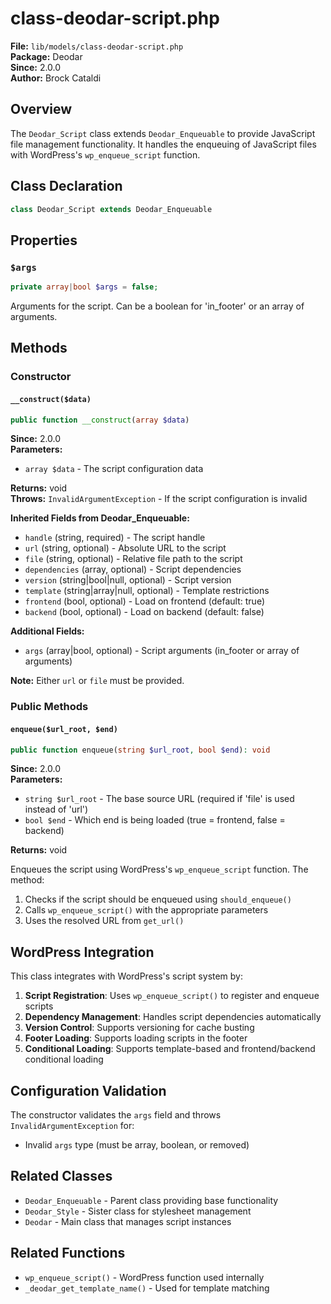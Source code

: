 # class-deodar-script.php

**File:** `lib/models/class-deodar-script.php`  
**Package:** Deodar  
**Since:** 2.0.0  
**Author:** Brock Cataldi  

## Overview

The `Deodar_Script` class extends `Deodar_Enqueuable` to provide JavaScript file management functionality. It handles the enqueuing of JavaScript files with WordPress's `wp_enqueue_script` function.

## Class Declaration

```php
class Deodar_Script extends Deodar_Enqueuable
```

## Properties

### `$args`
```php
private array|bool $args = false;
```
Arguments for the script. Can be a boolean for 'in_footer' or an array of arguments.

## Methods

### Constructor

#### `__construct($data)`
```php
public function __construct(array $data)
```
**Since:** 2.0.0  
**Parameters:**
- `array $data` - The script configuration data

**Returns:** void  
**Throws:** `InvalidArgumentException` - If the script configuration is invalid

**Inherited Fields from Deodar_Enqueuable:**
- `handle` (string, required) - The script handle
- `url` (string, optional) - Absolute URL to the script
- `file` (string, optional) - Relative file path to the script
- `dependencies` (array, optional) - Script dependencies
- `version` (string|bool|null, optional) - Script version
- `template` (string|array|null, optional) - Template restrictions
- `frontend` (bool, optional) - Load on frontend (default: true)
- `backend` (bool, optional) - Load on backend (default: false)

**Additional Fields:**
- `args` (array|bool, optional) - Script arguments (in_footer or array of arguments)

**Note:** Either `url` or `file` must be provided.

### Public Methods

#### `enqueue($url_root, $end)`
```php
public function enqueue(string $url_root, bool $end): void
```
**Since:** 2.0.0  
**Parameters:**
- `string $url_root` - The base source URL (required if 'file' is used instead of 'url')
- `bool $end` - Which end is being loaded (true = frontend, false = backend)

**Returns:** void  

Enqueues the script using WordPress's `wp_enqueue_script` function. The method:
1. Checks if the script should be enqueued using `should_enqueue()`
2. Calls `wp_enqueue_script()` with the appropriate parameters
3. Uses the resolved URL from `get_url()`

## WordPress Integration

This class integrates with WordPress's script system by:

1. **Script Registration**: Uses `wp_enqueue_script()` to register and enqueue scripts
2. **Dependency Management**: Handles script dependencies automatically
3. **Version Control**: Supports versioning for cache busting
4. **Footer Loading**: Supports loading scripts in the footer
5. **Conditional Loading**: Supports template-based and frontend/backend conditional loading

## Configuration Validation

The constructor validates the `args` field and throws `InvalidArgumentException` for:

- Invalid `args` type (must be array, boolean, or removed)

## Related Classes

- `Deodar_Enqueuable` - Parent class providing base functionality
- `Deodar_Style` - Sister class for stylesheet management
- `Deodar` - Main class that manages script instances

## Related Functions

- `wp_enqueue_script()` - WordPress function used internally
- `_deodar_get_template_name()` - Used for template matching
